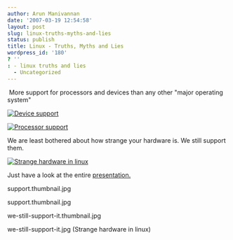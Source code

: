```yaml
---
author: Arun Manivannan
date: '2007-03-19 12:54:58'
layout: post
slug: linux-truths-myths-and-lies
status: publish
title: Linux - Truths, Myths and Lies
wordpress_id: '180'
? ''
: - linux truths and lies
  - Uncategorized
---
```


 More support for processors and devices than any other "major operating
system"

[![Device support][1]][2]

[![Processor support][3]][4]

We are least bothered about how strange your hardware is. We still support
them.

[![Strange hardware in linux][5]][6]

Just have a look at the entire [presentation. ][7]

   [1]: http://www.arunma.com/wp-content/uploads/2007/03/devices-
support.thumbnail.jpg

   [2]: http://www.arunma.com/wp-content/uploads/2007/03/devices-support.jpg
(Device support)

   [3]: http://www.arunma.com/wp-content/uploads/2007/03/processor-
support.thumbnail.jpg

   [4]: http://www.arunma.com/wp-content/uploads/2007/03/processor-support.jpg
(Processor support)

   [5]: http://www.arunma.com/wp-content/uploads/2007/03/your-hw-is-strange-
we-still-support-it.thumbnail.jpg

   [6]: http://www.arunma.com/wp-content/uploads/2007/03/your-hw-is-strange-
we-still-support-it.jpg (Strange hardware in linux)

   [7]: http://www.kroah.com/log/linux/ols_2006_keynote.html

